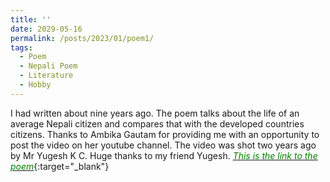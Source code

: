 ```yaml
---
title: ''
date: 2029-05-16
permalink: /posts/2023/01/poem1/
tags:
  - Poem
  - Nepali Poem
  - Literature
  - Hobby
---
```


 I had written about nine years ago. The poem talks about the life of an average Nepali citizen and compares that with the developed countries citizens. Thanks to Ambika Gautam for providing me with an opportunity to post the video on her youtube channel. The video was shot two years ago by Mr Yugesh K C. Huge thanks to my friend Yugesh.
[<span style="color:green">*This is the link to the poem*</span>](https://www.youtube.com/watch?v=b8nkjvEX0mU){:target="_blank"}

